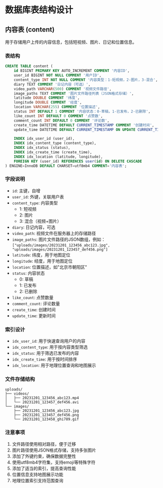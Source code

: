 # 数据库表结构设计

## 内容表 (content)

用于存储用户上传的内容信息，包括短视频、图片、日记和位置信息。

### 表结构

```sql
CREATE TABLE content (
    id BIGINT PRIMARY KEY AUTO_INCREMENT COMMENT '内容ID',
    user_id BIGINT NOT NULL COMMENT '用户ID',
    content_type INT NOT NULL COMMENT '内容类型：1-短视频，2-图片，3-混合',
    diary TEXT COMMENT '日记内容（可选）',
    video_path VARCHAR(500) COMMENT '视频文件路径',
    image_paths TEXT COMMENT '图片文件路径列表（JSON格式存储）',
    latitude DOUBLE COMMENT '纬度',
    longitude DOUBLE COMMENT '经度',
    location VARCHAR(255) COMMENT '位置描述',
    status INT DEFAULT 1 COMMENT '内容状态：0-草稿，1-已发布，2-已删除',
    like_count INT DEFAULT 0 COMMENT '点赞数',
    comment_count INT DEFAULT 0 COMMENT '评论数',
    create_time DATETIME DEFAULT CURRENT_TIMESTAMP COMMENT '创建时间',
    update_time DATETIME DEFAULT CURRENT_TIMESTAMP ON UPDATE CURRENT_TIMESTAMP COMMENT '更新时间',
    
    INDEX idx_user_id (user_id),
    INDEX idx_content_type (content_type),
    INDEX idx_status (status),
    INDEX idx_create_time (create_time),
    INDEX idx_location (latitude, longitude),
    FOREIGN KEY (user_id) REFERENCES user(id) ON DELETE CASCADE
) ENGINE=InnoDB DEFAULT CHARSET=utf8mb4 COMMENT='内容表';
```

### 字段说明

- `id`: 主键，自增
- `user_id`: 外键，关联用户表
- `content_type`: 内容类型
  - 1: 短视频
  - 2: 图片
  - 3: 混合（视频+图片）
- `diary`: 日记内容，可选
- `video_path`: 视频文件在服务器上的存储路径
- `image_paths`: 图片文件路径的JSON数组，例如：`["uploads/images/20231201_123456_abc123.jpg", "uploads/images/20231201_123457_def456.png"]`
- `latitude`: 纬度，用于地图定位
- `longitude`: 经度，用于地图定位
- `location`: 位置描述，如"北京市朝阳区"
- `status`: 内容状态
  - 0: 草稿
  - 1: 已发布
  - 2: 已删除
- `like_count`: 点赞数量
- `comment_count`: 评论数量
- `create_time`: 创建时间
- `update_time`: 更新时间

### 索引设计

- `idx_user_id`: 用于快速查询用户的内容
- `idx_content_type`: 用于按内容类型筛选
- `idx_status`: 用于筛选已发布的内容
- `idx_create_time`: 用于按时间排序
- `idx_location`: 用于地理位置查询和地图展示

### 文件存储结构

```
uploads/
├── videos/
│   ├── 20231201_123456_abc123.mp4
│   └── 20231201_123457_def456.avi
└── images/
    ├── 20231201_123456_abc123.jpg
    ├── 20231201_123457_def456.png
    └── 20231201_123458_ghi789.gif
```

### 注意事项

1. 文件路径使用相对路径，便于迁移
2. 图片路径使用JSON格式存储，支持多张图片
3. 添加了外键约束，确保数据完整性
4. 使用utf8mb4字符集，支持emoji等特殊字符
5. 添加了适当的索引，提高查询性能
6. 位置信息支持地图展示功能
7. 地理位置索引支持范围查询 